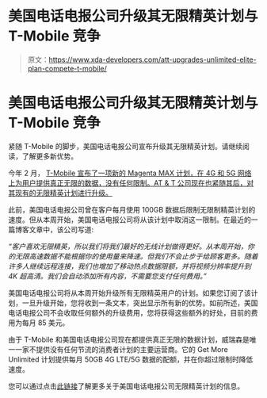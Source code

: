 # 美国电话电报公司升级其无限精英计划与 T-Mobile 竞争

> 原文：<https://www.xda-developers.com/att-upgrades-unlimited-elite-plan-compete-t-mobile/>

# 美国电话电报公司升级其无限精英计划与 T-Mobile 竞争

紧随 T-Mobile 的脚步，美国电话电报公司宣布升级其无限精英计划。请继续阅读，了解更多新优势。

今年 2 月， [T-Mobile 宣布了一项新的 Magenta MAX 计划，在 4G 和 5G 网络上为用户提供真正无限的数据，没有任何限制。AT & T 公司现在也紧随其后，对其现有的无限精英计划进行升级。](https://www.xda-developers.com/t-mobile-magenta-max-unlimited-data-unthrottled-5g/)

此前，美国电话电报公司曾在客户每月使用 100GB 数据后限制无限制精英计划的速度。但从本周开始，美国电话电报公司将从该计划中取消这一限制。在最近的一篇博客文章中，该公司写道:

*“客户喜欢无限精英，所以我们将我们最好的无线计划做得更好。从本周开始，你的无限高速数据不能根据你的使用量来降速。但我们不会止步于给顾客更多。随着许多人继续远程连接，我们也增加了移动热点数据限额，并将视频分辨率提升到 4K 超高清。我们会自动添加所有内容，不需要您支付任何费用。”*

美国电话电报公司将从本周开始升级所有无限精英用户的计划。如果您订阅了该计划，一旦升级开始，您将收到一条文本，突出显示所有新的优势。如前所述，美国电话电报公司不会收取任何额外的升级费用，您将获得这些额外的好处，目前的费用为每月 85 美元。

由于 T-Mobile 和美国电话电报公司现在都提供真正无限的数据计划，威瑞森是唯一一家不提供没有任何节流的消费者计划的主要运营商。它的 Get More Unlimited 计划提供每月 50GB 4G LTE/5G 数据的配额，并在你超过限制时降低速度。

您可以通过点击[此链接](https://www.anrdoezrs.net/links/100122946/type/dlg/sid/UUxdaUeUpU31589/https://www.att.com/unlimitedplan)了解更多关于美国电话电报公司无限精英计划的信息。